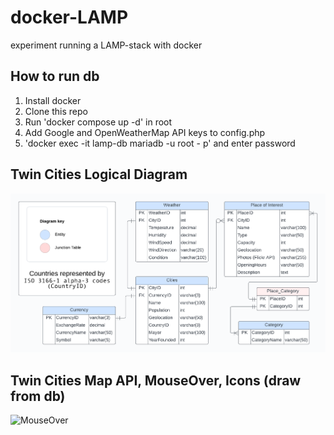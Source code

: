 # docker-LAMP
experiment running a LAMP-stack with docker

## How to run db
1. Install docker
2. Clone this repo
3. Run 'docker compose up -d' in root
4. Add Google and OpenWeatherMap API keys to config.php
5. 'docker exec -it lamp-db mariadb -u root - p' and enter password

## Twin Cities Logical Diagram
![Entity relationship diagram](TwinCitiesDiagram.png)

## Twin Cities Map API, MouseOver, Icons (draw from db)
![MouseOver](MouseOver.png)
